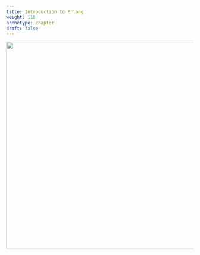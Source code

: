```yaml
---
title: Introduction to Erlang
weight: 110
archetype: chapter
draft: false
---
```


<img src="/v1/images/introduction-to-erlang/erlang-logo.png" style="width:555px;"/>
